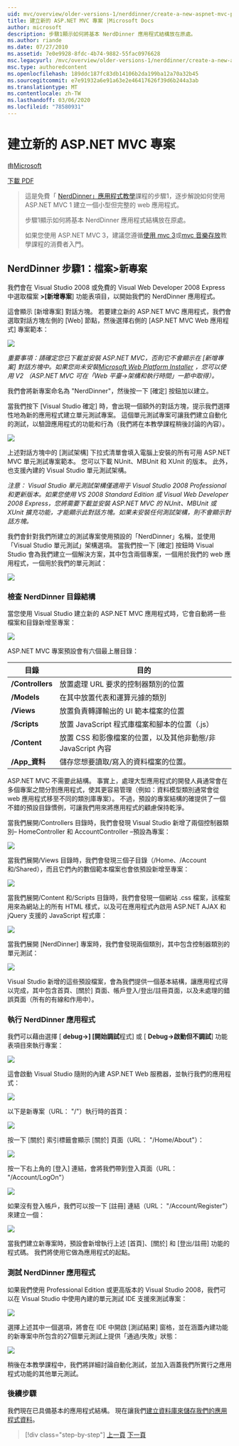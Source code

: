 ```yaml
---
uid: mvc/overview/older-versions-1/nerddinner/create-a-new-aspnet-mvc-project
title: 建立新的 ASP.NET MVC 專案 |Microsoft Docs
author: microsoft
description: 步驟1顯示如何將基本 NerdDinner 應用程式結構放在原處。
ms.author: riande
ms.date: 07/27/2010
ms.assetid: 7e0e9928-8fdc-4b74-9882-55fac0976628
msc.legacyurl: /mvc/overview/older-versions-1/nerddinner/create-a-new-aspnet-mvc-project
msc.type: authoredcontent
ms.openlocfilehash: 189ddc187fc83db14106b2da199ba12a70a32b45
ms.sourcegitcommit: e7e91932a6e91a63e2e46417626f39d6b244a3ab
ms.translationtype: MT
ms.contentlocale: zh-TW
ms.lasthandoff: 03/06/2020
ms.locfileid: "78580931"
---
```

# <a name="create-a-new-aspnet-mvc-project"></a>建立新的 ASP.NET MVC 專案

由[Microsoft](https://github.com/microsoft)

[下載 PDF](http://aspnetmvcbook.s3.amazonaws.com/aspnetmvc-nerdinner_v1.pdf)

> 這是免費「 [NerdDinner」應用程式教學](introducing-the-nerddinner-tutorial.md)課程的步驟1，逐步解說如何使用 ASP.NET MVC 1 建立一個小型但完整的 web 應用程式。
> 
> 步驟1顯示如何將基本 NerdDinner 應用程式結構放在原處。
> 
> 如果您使用 ASP.NET MVC 3，建議您遵循[使用 mvc 3](../../older-versions/getting-started-with-aspnet-mvc3/cs/intro-to-aspnet-mvc-3.md)或[mvc 音樂存放](../../older-versions/mvc-music-store/mvc-music-store-part-1.md)教學課程的消費者入門。

## <a name="nerddinner-step-1-file-gtnew-project"></a>NerdDinner 步驟1：檔案&gt;新專案

我們會在 Visual Studio 2008 或免費的 Visual Web Developer 2008 Express 中選取檔案 **&gt;[新增專案**] 功能表項目，以開始我們的 NerdDinner 應用程式。

這會顯示 [新增專案] 對話方塊。 若要建立新的 ASP.NET MVC 應用程式，我們會選取對話方塊左側的 [Web] 節點，然後選擇右側的 [ASP.NET MVC Web 應用程式] 專案範本：

![](create-a-new-aspnet-mvc-project/_static/image1.png)

*重要事項：請確定您已下載並安裝 ASP.NET MVC，否則它不會顯示在 [新增專案] 對話方塊中。如果您尚未安裝[Microsoft Web Platform Installer](https://www.microsoft.com/web/downloads/platform.aspx) ，您可以使用 V2 （ASP.NET MVC 可在「Web 平臺-&gt;架構和執行時間」一節中取得）。*

我們會將新專案命名為 "NerdDinner"，然後按一下 [確定] 按鈕加以建立。

當我們按下 [Visual Studio 確定] 時，會出現一個額外的對話方塊，提示我們選擇性地為新的應用程式建立單元測試專案。 這個單元測試專案可讓我們建立自動化的測試，以驗證應用程式的功能和行為（我們將在本教學課程稍後討論的內容）。

![](create-a-new-aspnet-mvc-project/_static/image2.png)

上述對話方塊中的 [測試架構] 下拉式清單會填入電腦上安裝的所有可用 ASP.NET MVC 單元測試專案範本。 您可以下載 NUnit、MBUnit 和 XUnit 的版本。 此外，也支援內建的 Visual Studio 單元測試架構。

*注意： Visual Studio 單元測試架構僅適用于 Visual Studio 2008 Professional 和更新版本。如果您使用 VS 2008 Standard Edition 或 Visual Web Developer 2008 Express，您將需要下載並安裝 ASP.NET MVC 的 NUnit、MBUnit 或 XUnit 擴充功能，才能顯示此對話方塊。如果未安裝任何測試架構，則不會顯示對話方塊。*

我們會針對我們所建立的測試專案使用預設的「NerdDinner」名稱，並使用「Visual Studio 單元測試」架構選項。 當我們按一下 [確定] 按鈕時 Visual Studio 會為我們建立一個解決方案，其中包含兩個專案，一個用於我們的 web 應用程式，一個用於我們的單元測試：

![](create-a-new-aspnet-mvc-project/_static/image3.png)

### <a name="examining-the-nerddinner-directory-structure"></a>檢查 NerdDinner 目錄結構

當您使用 Visual Studio 建立新的 ASP.NET MVC 應用程式時，它會自動將一些檔案和目錄新增至專案：

![](create-a-new-aspnet-mvc-project/_static/image4.png)

ASP.NET MVC 專案預設會有六個最上層目錄：

| **目錄** | **目的** |
| --- | --- |
| **/Controllers** | 放置處理 URL 要求的控制器類別的位置 |
| **/Models** | 在其中放置代表和運算元據的類別 |
| **/Views** | 放置負責轉譯輸出的 UI 範本檔案的位置 |
| **/Scripts** | 放置 JavaScript 程式庫檔案和腳本的位置（.js） |
| **/Content** | 放置 CSS 和影像檔案的位置，以及其他非動態/非 JavaScript 內容 |
| **/App\_資料** | 儲存您想要讀取/寫入的資料檔案的位置。 |

ASP.NET MVC 不需要此結構。 事實上，處理大型應用程式的開發人員通常會在多個專案之間分割應用程式，使其更容易管理（例如：資料模型類別通常會從 web 應用程式移至不同的類別庫專案）。 不過，預設的專案結構的確提供了一個不錯的預設目錄慣例，可讓我們用來將應用程式的顧慮保持乾淨。

當我們展開/Controllers 目錄時，我們會發現 Visual Studio 新增了兩個控制器類別– HomeController 和 AccountController –預設為專案：

![](create-a-new-aspnet-mvc-project/_static/image5.png)

當我們展開/Views 目錄時，我們會發現三個子目錄（/Home、/Account 和/Shared），而且它們內的數個範本檔案也會依預設新增至專案：

![](create-a-new-aspnet-mvc-project/_static/image6.png)

當我們展開/Content 和/Scripts 目錄時，我們會發現一個網站 .css 檔案，該檔案用來為網站上的所有 HTML 樣式，以及可在應用程式內啟用 ASP.NET AJAX 和 jQuery 支援的 JavaScript 程式庫：

![](create-a-new-aspnet-mvc-project/_static/image7.png)

當我們展開 [NerdDinner] 專案時，我們會發現兩個類別，其中包含控制器類別的單元測試：

![](create-a-new-aspnet-mvc-project/_static/image8.png)

Visual Studio 新增的這些預設檔案，會為我們提供一個基本結構，讓應用程式得以完成，其中包含首頁、[關於] 頁面、帳戶登入/登出/註冊頁面，以及未處理的錯誤頁面（所有的有線和作用中）。

### <a name="running-the-nerddinner-application"></a>執行 NerdDinner 應用程式

我們可以藉由選擇 [ **debug-&gt;] [開始調試**程式] 或 [ **Debug-&gt;啟動但不調試**] 功能表項目來執行專案：

![](create-a-new-aspnet-mvc-project/_static/image9.png)

這會啟動 Visual Studio 隨附的內建 ASP.NET Web 服務器，並執行我們的應用程式：

![](create-a-new-aspnet-mvc-project/_static/image10.png)

以下是新專案（URL： "/"）執行時的首頁：

![](create-a-new-aspnet-mvc-project/_static/image11.png)

按一下 [關於] 索引標籤會顯示 [關於] 頁面（URL： "/Home/About"）：

![](create-a-new-aspnet-mvc-project/_static/image12.png)

按一下右上角的 [登入] 連結，會將我們帶到登入頁面（URL： "/Account/LogOn"）

![](create-a-new-aspnet-mvc-project/_static/image13.png)

如果沒有登入帳戶，我們可以按一下 [註冊] 連結（URL： "/Account/Register"）來建立一個：

![](create-a-new-aspnet-mvc-project/_static/image14.png)

當我們建立新專案時，預設會新增執行上述 [首頁]、[關於] 和 [登出/註冊] 功能的程式碼。 我們將使用它做為應用程式的起點。

### <a name="testing-the-nerddinner-application"></a>測試 NerdDinner 應用程式

如果我們使用 Professional Edition 或更高版本的 Visual Studio 2008，我們可以在 Visual Studio 中使用內建的單元測試 IDE 支援來測試專案：

![](create-a-new-aspnet-mvc-project/_static/image15.png)

選擇上述其中一個選項，將會在 IDE 中開啟 [測試結果] 窗格，並在涵蓋內建功能的新專案中所包含的27個單元測試上提供「通過/失敗」狀態：

![](create-a-new-aspnet-mvc-project/_static/image16.png)

稍後在本教學課程中，我們將詳細討論自動化測試，並加入涵蓋我們所實行之應用程式功能的其他單元測試。

### <a name="next-step"></a>後續步驟

我們現在已具備基本的應用程式結構。 現在讓我們[建立資料庫來儲存我們的應用程式資料](create-a-database.md)。

> [!div class="step-by-step"]
> [上一頁](introducing-the-nerddinner-tutorial.md)
> [下一頁](create-a-database.md)
